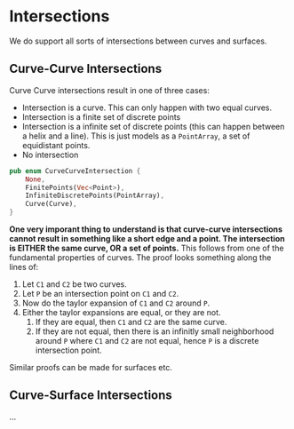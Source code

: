 # Intersections

We do support all sorts of intersections between curves and surfaces.

## Curve-Curve Intersections

Curve Curve intersections result in one of three cases:
- Intersection is a curve. This can only happen with two equal curves.
- Intersection is a finite set of discrete points
- Intersection is a infinite set of discrete points (this can happen between a helix and a line). This is just models as a `PointArray`, a set of equidistant points.
- No intersection

```rust
pub enum CurveCurveIntersection {
    None,
    FinitePoints(Vec<Point>),
    InfiniteDiscretePoints(PointArray),
    Curve(Curve),
}
```

**One very imporant thing to understand is that curve-curve intersections cannot result in something like a short edge and a point. The intersection is EITHER the same curve, OR a set of points.** This follows from one of the fundamental properties of curves. The proof looks something along the lines of:

1. Let `C1` and `C2` be two curves.
1. Let `P` be an intersection point on `C1` and `C2`.
1. Now do the taylor expansion of `C1` and `C2` around `P`.
1. Either the taylor expansions are equal, or they are not.
    1. If they are equal, then `C1` and `C2` are the same curve.
    1. If they are not equal, then there is an infinitly small neighborhood around `P` where `C1` and `C2` are not equal, hence `P` is a discrete intersection point.

Similar proofs can be made for surfaces etc.

## Curve-Surface Intersections

...
